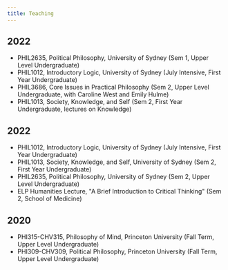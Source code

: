 ```yaml
---
title: Teaching
---
```


## 2022

* PHIL2635, Political Philosophy, University of Sydney (Sem 1, Upper Level Undergraduate)
* PHIL1012, Introductory Logic, University of Sydney (July Intensive, First Year Undergraduate)
* PHIL3686, Core Issues in Practical Philosophy (Sem 2, Upper Level Undergraduate, with Caroline West and Emily Hulme)
* PHIL1013, Society, Knowledge, and Self (Sem 2, First Year Undergraduate, lectures on Knowledge)

## 2022

* PHIL1012, Introductory Logic, University of Sydney (July Intensive, First Year Undergraduate)
* PHIL1013, Society, Knowledge, and Self, University of Sydney (Sem 2, First Year Undergraduate)
* PHIL2635, Political Philosophy, University of Sydney (Sem 2, Upper Level Undergraduate)
* ELP Humanities Lecture, "A Brief Introduction to Critical Thinking" (Sem 2, School of Medicine)

## 2020

* PHI315-CHV315, Philosophy of Mind, Princeton University (Fall Term, Upper Level Undergraduate)
* PHI309-CHV309, Political Philosophy, Princeton University (Fall Term, Upper Level Undergraduate)
